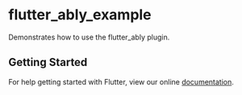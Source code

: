 # flutter_ably_example

Demonstrates how to use the flutter_ably plugin.

## Getting Started

For help getting started with Flutter, view our online
[documentation](https://flutter.io/).
